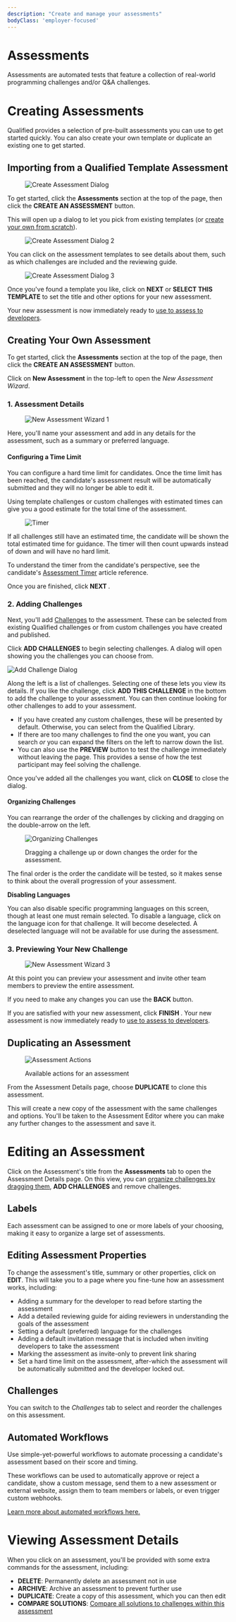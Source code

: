```yaml
---
description: "Create and manage your assessments"
bodyClass: 'employer-focused'
---
```


# Assessments

Assessments are automated tests that feature a collection of real-world programming challenges and/or Q&A challenges.

# Creating Assessments

Qualified provides a selection of pre-built assessments you can use to get started quickly. You can also create your own template or duplicate an existing one to get started.

## Importing from a Qualified Template Assessment

<div>
<figure>

![Create Assessment Dialog](/images/hire/add-assessment-dialog.png)

</figure>
</div>

To get started, click the **Assessments** section at the top of the page, then click the **CREATE AN ASSESSMENT** button.

This will open up a dialog to let you pick from existing templates (or [create your own from scratch](#creating-your-own-assessment)).

<div>
<figure>

![Create Assessment Dialog 2](/images/hire/add-assessment-dialog-select.png)

</figure>
</div>

You can click on the assessment templates to see details about them, such as which challenges are included and the reviewing guide.

<div>
<figure>

![Create Assessment Dialog 3](/images/hire/add-assessment-dialog-selected.png)

</figure>
</div>

Once you've found a template you like, click on **NEXT** or **SELECT THIS TEMPLATE** to set the title and other options for your new assessment.

Your new assessment is now immediately ready to [use to assess to developers](/for-teams/invite).


## Creating Your Own Assessment

To get started, click the **Assessments** section at the top of the page, then click the **CREATE AN ASSESSMENT** button.

Click on **New Assessment** in the top-left to open the _New Assessment Wizard_.

### 1. Assessment Details

<div>
<figure>

![New Assessment Wizard 1](/images/hire/new-assessment.png)

</figure>
</div>

Here, you'll name your assessment and add in any details for the assessment, such as a summary or preferred language.

#### Configuring a Time Limit

You can configure a hard time limit for candidates. Once the time limit has been reached, the candidate's assessment result will be automatically submitted and they will no longer be able to edit it.

Using template challenges or custom challenges with estimated times can give you a good estimate for the total time of the assessment.

<figure>

![Timer](/images/hire/timer.png)

</figure>

If all challenges still have an estimated time, the candidate will be shown the total estimated time for guidance. The timer will then count upwards instead of down and will have no hard limit.

To understand the timer from the candidate's perspective, see the candidate's [Assessment Timer](/for-candidates#assessment-timer) article reference.

Once you are finished, click **NEXT <span class="icon-chevron-right"/>**.

### 2. Adding Challenges

Next, you'll add [Challenges](/for-teams/challenges) to the assessment.  These can be selected from existing Qualified challenges or from custom challenges you have created and published.

Click **<span class="icon-plus"> ADD CHALLENGES</span>** to begin selecting challenges.  A dialog will open showing you the challenges you can choose from.

![Add Challenge Dialog](/images/hire/assess-add-challenge.png)

Along the left is a list of challenges.  Selecting one of these lets you view its details.  If you like the challenge, click **ADD THIS CHALLENGE** in the bottom to add the challenge to your assessment. You can then continue looking for other challenges to add to your assessment.

- If you have created any custom challenges, these will be presented by default. Otherwise, you can select from the Qualified Library.
- If there are too many challenges to find the one you want, you can search _or_ you can expand the filters on the left to narrow down the list.
- You can also use the **PREVIEW** button to test the challenge immediately without leaving the page. This provides a sense of how the test participant may feel solving the challenge.

Once you've added all the challenges you want, click on **CLOSE** to close the dialog.

#### Organizing Challenges

You can rearrange the order of the challenges by clicking and dragging on the double-arrow on the left.

<figure>

![Organizing Challenges](/images/hire/assess-organize-challenges.png)

<figcaption>Dragging a challenge up or down changes the order for the assessment.</figcaption>
</figure>

The final order is the order the candidate will be tested, so it makes sense to think about the overall progression of your assessment.

<div class="note-box note-box-info">

**Disabling Languages**

You can also disable specific programming languages on this screen, though at least one must remain selected.  To disable a language, click on the language icon for that challenge.  It will become deselected.  A deselected language will not be available for use during the assessment.

</div>

### 3. Previewing Your New Challenge

<div>
<figure>

![New Assessment Wizard 3](/images/hire/new-assessment-preview.png)

</figure>
</div>

At this point you can preview your assessment and invite other team members to preview the entire assessment.

If you need to make any changes you can use the **<span class="icon-chevron-left"/> BACK** button.

If you are satisfied with your new assessment, click **FINISH <span class="icon-chevron-right"/>**. Your new assessment is now immediately ready to [use to assess to developers](/for-teams/invite).

## Duplicating an Assessment

<figure>

![Assessment Actions](/images/hire/assess-actions.png)

<figcaption>Available actions for an assessment</figcaption>
</figure>

From the Assessment Details page, choose **DUPLICATE** to clone this assessment.

This will create a new copy of the assessment with the same challenges and options. You'll be taken to the Assessment Editor where you can make any further changes to the assessment and save it.


# Editing an Assessment

Click on the Assessment's title from the **Assessments** tab to open the Assessment Details page. On this view, you can [organize challenges by dragging them](#organizing-challenges), **ADD CHALLENGES** and remove challenges.

## Labels

Each assessment can be assigned to one or more labels of your choosing, making it easy to organize a large set of assessments.

## Editing Assessment Properties

To change the assessment's title, summary or other properties, click on **EDIT**. This will take you to a page where you fine-tune how an assessment works, including:

- Adding a summary for the developer to read before starting the assessment
- Add a detailed reviewing guide for aiding reviewers in understanding the goals of the assessment
- Setting a default (preferred) language for the challenges
- Adding a default invitation message that is included when inviting developers to take the assessment
- Marking the assessment as invite-only to prevent link sharing
- Set a hard time limit on the assessment, after-which the assessment will be automatically submitted and the developer locked out.

## Challenges

You can switch to the _Challenges_ tab to select and reorder the challenges on this assessment.

## Automated Workflows

Use simple-yet-powerful workflows to automate processing a candidate's assessment based on their score and timing.

These workflows can be used to automatically approve or reject a candidate, show a custom message, send them to a new assessment or external website, assign them to team members or labels, or even trigger custom webhooks.

[Learn more about automated workflows here.](/for-teams/assessments/workflows)

# Viewing Assessment Details

When you click on an assessment, you'll be provided with some extra commands for the assessment, including:

- **DELETE**: Permanently delete an assessment not in use
- **ARCHIVE**: Archive an assessment to prevent further use
- **DUPLICATE**: Create a copy of this assessment, which you can then edit
- **COMPARE SOLUTIONS**: [Compare all solutions to challenges within this assessment](/for-teams/challenges/solutions)
